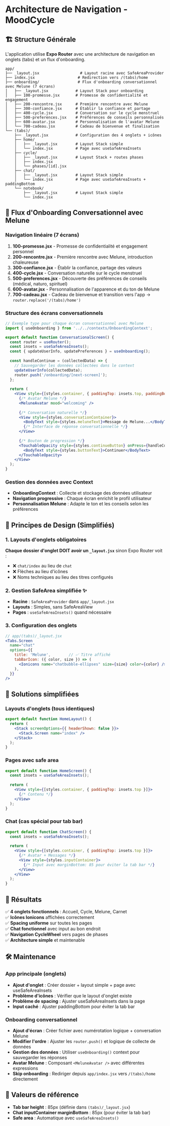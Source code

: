 # Architecture de Navigation - MoodCycle

## 🏗️ Structure Générale

L'application utilise **Expo Router** avec une architecture de navigation en onglets (tabs) et un flux d'onboarding.

```
app/
├── _layout.jsx                  # Layout racine avec SafeAreaProvider
├── index.jsx                   # Redirection vers /(tabs)/home
├── onboarding/                 # Flux d'onboarding conversationnel avec Melune (7 écrans)
│   ├── _layout.jsx            # Layout Stack pour onboarding
│   ├── 100-promesse.jsx       # Promesse de confidentialité et engagement
│   ├── 200-rencontre.jsx      # Première rencontre avec Melune
│   ├── 300-confiance.jsx      # Établir la confiance et partage
│   ├── 400-cycle.jsx          # Conversation sur le cycle menstruel
│   ├── 500-preferences.jsx    # Préférences de conseils personnalisés
│   ├── 600-avatar.jsx         # Personnalisation de l'avatar Melune
│   └── 700-cadeau.jsx         # Cadeau de bienvenue et finalisation
└── (tabs)/
    ├── _layout.jsx            # Configuration des 4 onglets + icônes
    ├── home/
    │   ├── _layout.jsx        # Layout Stack simple
    │   └── index.jsx          # Page avec useSafeAreaInsets
    ├── cycle/
    │   ├── _layout.jsx        # Layout Stack + routes phases
    │   ├── index.jsx
    │   └── phases/[id].jsx
    ├── chat/
    │   ├── _layout.jsx        # Layout Stack simple
    │   └── index.jsx          # Page avec useSafeAreaInsets + paddingBottom
    └── notebook/
        ├── _layout.jsx        # Layout Stack simple
        └── index.jsx
```

## 🌙 Flux d'Onboarding Conversationnel avec Melune

### Navigation linéaire (7 écrans)
1. **100-promesse.jsx** - Promesse de confidentialité et engagement personnel
2. **200-rencontre.jsx** - Première rencontre avec Melune, introduction chaleureuse
3. **300-confiance.jsx** - Établir la confiance, partage des valeurs 
4. **400-cycle.jsx** - Conversation naturelle sur le cycle menstruel
5. **500-preferences.jsx** - Découverte des préférences de conseils (médical, naturo, spirituel)
6. **600-avatar.jsx** - Personnalisation de l'apparence et du ton de Melune
7. **700-cadeau.jsx** - Cadeau de bienvenue et transition vers l'app → `router.replace('/(tabs)/home')`

### Structure des écrans conversationnels
```jsx
// Exemple type pour chaque écran conversationnel avec Melune
import { useOnboarding } from '../../contexts/OnboardingContext';

export default function ConversationalScreen() {
  const router = useRouter();
  const insets = useSafeAreaInsets();
  const { updateUserInfo, updatePreferences } = useOnboarding();
  
  const handleContinue = (collectedData) => {
    // Sauvegarder les données collectées dans le context
    updateUserInfo(collectedData);
    router.push('/onboarding/[next-screen]');
  };
  
  return (
    <View style={[styles.container, { paddingTop: insets.top, paddingBottom: insets.bottom }]}>
      {/* Avatar Melune */}
      <MeluneAvatar mood="welcoming" />
      
      {/* Conversation naturelle */}
      <View style={styles.conversationContainer}>
        <BodyText style={styles.meluneText}>Message de Melune...</BodyText>
        {/* Interface de réponse conversationnelle */}
      </View>
      
      {/* Bouton de progression */}
      <TouchableOpacity style={styles.continueButton} onPress={handleContinue}>
        <BodyText style={styles.buttonText}>Continuer</BodyText>
      </TouchableOpacity>
    </View>
  );
}
```

### Gestion des données avec Context
- **OnboardingContext** : Collecte et stockage des données utilisateur
- **Navigation progressive** : Chaque écran enrichit le profil utilisateur
- **Personnalisation Melune** : Adapte le ton et les conseils selon les préférences

## 🎯 Principes de Design (Simplifiés)

### 1. Layouts d'onglets obligatoires
**Chaque dossier d'onglet DOIT avoir un `_layout.jsx`** sinon Expo Router voit :
- ❌ `chat/index` au lieu de `chat`
- ❌ Flèches au lieu d'icônes
- ❌ Noms techniques au lieu des titres configurés

### 2. Gestion SafeArea simplifiée ✨
- **Racine** : `SafeAreaProvider` dans `app/_layout.jsx`
- **Layouts** : Simples, sans SafeAreaView
- **Pages** : `useSafeAreaInsets()` quand nécessaire

### 3. Configuration des onglets
```jsx
// app/(tabs)/_layout.jsx
<Tabs.Screen
  name="chat"
  options={{
    title: 'Melune',        // ✅ Titre affiché
    tabBarIcon: ({ color, size }) => (
      <Ionicons name="chatbubble-ellipses" size={size} color={color} />
    ),
  }}
/>
```

## 🔧 Solutions simplifiées

### Layouts d'onglets (tous identiques)
```jsx
export default function HomeLayout() {
  return (
    <Stack screenOptions={{ headerShown: false }}>
      <Stack.Screen name="index" />
    </Stack>
  );
}
```

### Pages avec safe area
```jsx
export default function HomeScreen() {
  const insets = useSafeAreaInsets();
  
  return (
    <View style={[styles.container, { paddingTop: insets.top }]}>
      {/* Contenu */}
    </View>
  );
}
```

### Chat (cas spécial pour tab bar)
```jsx
export default function ChatScreen() {
  const insets = useSafeAreaInsets();
  
  return (
    <View style={[styles.container, { paddingTop: insets.top }]}>
      {/* Avatar + Messages */}
      <View style={styles.inputContainer}>
        {/* Input avec marginBottom: 85 pour éviter la tab bar */}
      </View>
    </View>
  );
}
```

## 🚀 Résultats

✅ **4 onglets fonctionnels** : Accueil, Cycle, Melune, Carnet  
✅ **Icônes Ionicons** affichées correctement  
✅ **Spacing uniforme** sur toutes les pages  
✅ **Chat fonctionnel** avec input au bon endroit  
✅ **Navigation CycleWheel** vers pages de phases  
✅ **Architecture simple** et maintenable  

## 🛠️ Maintenance

### App principale (onglets)
- **Ajout d'onglet** : Créer dossier + layout simple + page avec useSafeAreaInsets
- **Problème d'icônes** : Vérifier que le layout d'onglet existe
- **Problème de spacing** : Ajuster useSafeAreaInsets dans la page
- **Input caché** : Ajuster paddingBottom pour éviter la tab bar

### Onboarding conversationnel
- **Ajout d'écran** : Créer fichier avec numérotation logique + conversation Melune
- **Modifier l'ordre** : Ajuster les `router.push()` et logique de collecte de données
- **Gestion des données** : Utiliser `useOnboarding()` context pour sauvegarder les réponses
- **Avatar Melune** : Composant `<MeluneAvatar />` avec différentes expressions
- **Skip onboarding** : Rediriger depuis `app/index.jsx` vers `/(tabs)/home` directement

## 📏 Valeurs de référence

- **Tab bar height** : 85px (définie dans `(tabs)/_layout.jsx`)
- **Chat inputContainer marginBottom** : 85px (pour éviter la tab bar)
- **Safe area** : Automatique avec `useSafeAreaInsets()` 